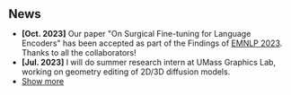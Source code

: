 <h1 id="news"></h1>

<h2 style="margin: 60px 0px 10px;">News</h2>

<ul>


<li><strong>[Oct. 2023]</strong> Our paper "On Surgical Fine-tuning for Language Encoders" has been accepted as part of the Findings of <a href="https://2023.emnlp.org/">EMNLP 2023</a>. Thanks to all the collaborators!</li>

<li><strong>[Jul. 2023]</strong> I will do summer research intern at UMass Graphics Lab, working on geometry editing of 2D/3D diffusion models.</li>

<li> <a href="javascript:toggle_vis('newsmore')">Show more</a> </li>
<div id="newsmore" style="display:none">
<li><strong>[Jun. 2021]</strong> I'm proud to share that our paper "Multilayer Networks for Text Analysis With Multiple Data Types" was accepted by EPJ Data Science, a Q1 journal according to the <a href="https://www.scimagojr.com/journalsearch.php?q=21100397403&tip=sid&clean=0">SCImago Journal Rank</a>.</li>

<li><strong>[May 2020]</strong> I'm excited to begin my journey as a Software Development Engineer with Huawei in Hangzhou.</li>

  <li>
    <strong>[Oct. 2019]</strong> I am thrilled to have the opportunity to present my Honours thesis at the <a href="https://easychair.org/cfp/CCS2019">Conference on Complex Systems</a> held at Nanyang Technological University (NTU), Singapore. I would like to extend my heartfelt thanks to my supervisor, Eduardo, for his invaluable guidance and support throughout my research journey.
  </li>
</div>

</ul>
